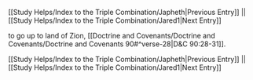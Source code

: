 [[Study Helps/Index to the Triple Combination/Japheth|Previous Entry]]  ||  [[Study Helps/Index to the Triple Combination/Jared1|Next Entry]]

 to go up to land of Zion, [[Doctrine and Covenants/Doctrine and Covenants/Doctrine and Covenants 90#^verse-28|D&C 90:28-31]].

[[Study Helps/Index to the Triple Combination/Japheth|Previous Entry]]  ||  [[Study Helps/Index to the Triple Combination/Jared1|Next Entry]]